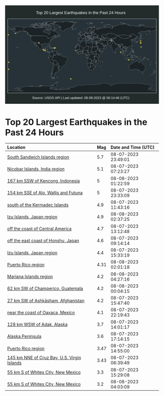 ![Map](./map.png)

# Top 20 Largest Earthquakes in the Past 24 Hours

| Location | Mag | Date and Time (UTC) |
|:---|:---|:---|
| [South Sandwich Islands region](https://earthquake.usgs.gov/earthquakes/eventpage/us6000kyj5) | 5.7 | 08-07-2023 23:49:01 |
| [Nicobar Islands, India region](https://earthquake.usgs.gov/earthquakes/eventpage/us6000kye0) | 5.1 | 08-07-2023 07:23:27 |
| [167 km SSW of Kencong, Indonesia](https://earthquake.usgs.gov/earthquakes/eventpage/us6000kyjp) | 5 | 08-08-2023 01:22:59 |
| [154 km SSE of Alo, Wallis and Futuna](https://earthquake.usgs.gov/earthquakes/eventpage/us6000kyj4) | 5 | 08-07-2023 23:33:09 |
| [south of the Kermadec Islands](https://earthquake.usgs.gov/earthquakes/eventpage/us6000kyen) | 4.9 | 08-07-2023 11:43:16 |
| [Izu Islands, Japan region](https://earthquake.usgs.gov/earthquakes/eventpage/us6000kyk2) | 4.9 | 08-08-2023 02:37:25 |
| [off the coast of Central America](https://earthquake.usgs.gov/earthquakes/eventpage/us6000kyey) | 4.7 | 08-07-2023 13:12:48 |
| [off the east coast of Honshu, Japan](https://earthquake.usgs.gov/earthquakes/eventpage/us6000kye7) | 4.6 | 08-07-2023 09:14:14 |
| [Izu Islands, Japan region](https://earthquake.usgs.gov/earthquakes/eventpage/us6000kyg7) | 4.4 | 08-07-2023 15:33:19 |
| [Puerto Rico region](https://earthquake.usgs.gov/earthquakes/eventpage/pr2023220000) | 4.31 | 08-08-2023 02:01:18 |
| [Mariana Islands region](https://earthquake.usgs.gov/earthquakes/eventpage/us6000kykm) | 4.2 | 08-08-2023 04:27:16 |
| [62 km SW of Champerico, Guatemala](https://earthquake.usgs.gov/earthquakes/eventpage/us6000kyjc) | 4.2 | 08-08-2023 00:04:15 |
| [27 km SW of Ashkāsham, Afghanistan](https://earthquake.usgs.gov/earthquakes/eventpage/us6000kyg9) | 4.2 | 08-07-2023 15:47:40 |
| [near the coast of Oaxaca, Mexico](https://earthquake.usgs.gov/earthquakes/eventpage/us6000kyiu) | 4.1 | 08-07-2023 22:19:43 |
| [128 km WSW of Adak, Alaska](https://earthquake.usgs.gov/earthquakes/eventpage/us6000kyg3) | 3.7 | 08-07-2023 14:01:17 |
| [Alaska Peninsula](https://earthquake.usgs.gov/earthquakes/eventpage/us6000kygr) | 3.6 | 08-07-2023 17:14:15 |
| [Puerto Rico region](https://earthquake.usgs.gov/earthquakes/eventpage/pr2023219000) | 3.47 | 08-07-2023 14:55:00 |
| [145 km NNE of Cruz Bay, U.S. Virgin Islands](https://earthquake.usgs.gov/earthquakes/eventpage/pr71420713) | 3.43 | 08-07-2023 06:39:49 |
| [55 km S of Whites City, New Mexico](https://earthquake.usgs.gov/earthquakes/eventpage/tx2023pjmi) | 3.3 | 08-07-2023 15:29:08 |
| [55 km S of Whites City, New Mexico](https://earthquake.usgs.gov/earthquakes/eventpage/tx2023pklf) | 3.2 | 08-08-2023 04:03:09 |
